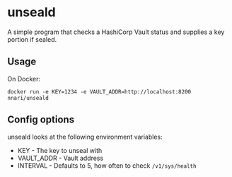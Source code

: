 # unseald
A simple program that checks a HashiCorp Vault status and supplies a key portion if sealed.

## Usage
On Docker:
```console
docker run -e KEY=1234 -e VAULT_ADDR=http://localhost:8200 nnari/unseald
```

## Config options
unseald looks at the following environment variables:
- KEY - The key to unseal with
- VAULT_ADDR - Vault address
- INTERVAL - Defaults to 5, how often to check `/v1/sys/health`
